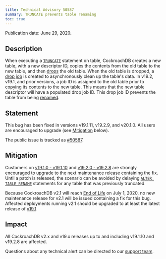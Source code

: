 ```yaml
---
title: Technical Advisory 50587
summary: TRUNCATE prevents table renaming
toc: true
---
```


Publication date: June 29, 2020.

## Description

When executing a [`TRUNCATE`](https://www.cockroachlabs.com/docs/stable/truncate.html) statement on table, CockroachDB creates a new table, with a new descriptor ID, copies the contents from the old table to the new table, and then [drops](https://www.cockroachlabs.com/docs/stable/drop-table.html) the old table. When the old table is dropped, a [drop job](https://www.cockroachlabs.com/docs/stable/online-schema-changes.html) is created to asynchronously clean up the table's data. In v19.2, v19.1, and prior versions, a job ID is assigned to the old table prior to copying its contents to the new table. This means that the new table descriptor will have a populated drop job ID. This drop job ID prevents the table from being [renamed](https://www.cockroachlabs.com/docs/v20.1/rename-table.html).

## Statement

This bug has been fixed in versions v19.1.11, v19.2.9, and v20.1.0. All users are encouraged to upgrade (see [Mitigation](#mitigation) below).

The public issue is tracked as [#50587](https://github.com/cockroachdb/cockroach/issues/50587).

## Mitigation

Customers on [v19.1.0 - v19.1.10](../v19.1/upgrade-cockroach-version.html) and [v19.2.0 - v19.2.8](../v19.2/upgrade-cockroach-version.html) are strongly encouraged to upgrade to the next maintenance release containing the fix. Until a patch is released, the scenario can be avoided by delaying [`ALTER TABLE RENAME`](https://www.cockroachlabs.com/docs/v20.1/rename-table.html) statements for any table that was previously truncated.

Because CockroachDB v2.1 will reach [End of Life](../releases/release-support-policy.html#support-cycle) on July 1, 2020, no new maintenance release for v2.1 will be issued containing a fix for this bug. Affected deployments running v2.1 should be upgraded to at least the latest release of [v19.1](../v19.1/upgrade-cockroach-version.html).

## Impact

All CockroachDB v2.x and v19.x releases up to and including v19.1.10 and v19.2.8 are affected.

Questions about any technical alert can be directed to our [support team](https://support.cockroachlabs.com/).
